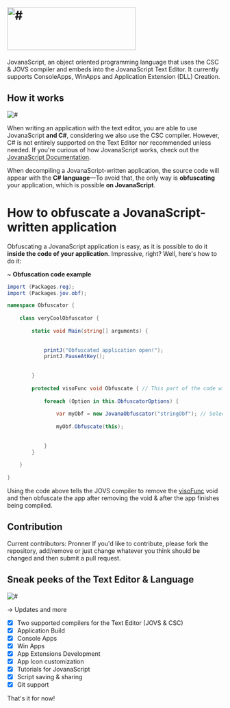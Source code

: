 # <img src="https://media.discordapp.net/attachments/916226674071339010/978708607426244608/JovanaScriptBanner.png" width="300" height="100" alt="#">

JovanaScript, an object oriented programming language that uses the CSC & JOVS compiler and embeds into the JovanaScript Text Editor. It currently supports ConsoleApps, WinApps and Application Extension (DLL) Creation.

## How it works

<img src="https://media.discordapp.net/attachments/916226674071339010/979739362851975188/unknown.png" alt="#">

When writing an application with the text editor, you are able to use JovanaScript **and C#**, considering we also use the CSC compiler. However, C# is not entirely supported on the Text Editor nor recommended unless needed. If you're curious of how JovanaScript works, check out the [JovanaScript Documentation](/#).

When decompiling a JovanaScript-written application, the source code will appear with the **C# language**—To avoid that, the only way is **obfuscating** your application, which is possible **on JovanaScript**.

# How to obfuscate a JovanaScript-written application

Obfuscating a JovanaScript application is easy, as it is possible to do it **inside the code of your application**. Impressive, right? Well, here's how to do it:

~ **Obfuscation code example**

```csharp
import (Packages.reg);
import (Packages.jov.obf);

namespace Obfuscator {
    
    class veryCoolObfuscator {
        
        static void Main(string[] arguments) {
            
            
            printJ("Obfuscated application open!");
            printJ.PauseAtKey();
            
            
        }
        
        protected visoFunc void Obfuscate { // This part of the code will not be visible after decompiling since it has used the visoFunc method to automatically run and get removed.
            
            foreach (Option in this.ObfuscatorOptions) {
                
                var myObf = new JovanaObfuscator("stringObf"); // Select the Obfuscation Methods (e.g. stringObf, metaObf, relocator, config4, garbage, antidebug, dnspykill)
                
                myObf.Obfuscate(this);
                
                
            }
        }
        
    }
    
}
```

Using the code above tells the JOVS compiler to remove the [visoFunc](/#) void and then obfuscate the app after removing the void & after the app finishes being compiled.

## Contribution

Current contributors: Pronner
If you'd like to contribute, please fork the repository, add/remove or just change whatever you think should be changed and then submit a pull request.

## Sneak peeks of the Text Editor & Language

<img src="https://media.discordapp.net/attachments/940575794110038017/979729931657416754/unknown.png?width=918&height=473" alt="#">

 -> Updates and more

- [x] Two supported compilers for the Text Editor (JOVS & CSC)
- [x] Application Build
- [x] Console Apps
- [x] Win Apps
- [x] App Extensions Development
- [x] App Icon customization
- [x] Tutorials for JovanaScript
- [x] Script saving & sharing
- [x] Git support

That's it for now!
